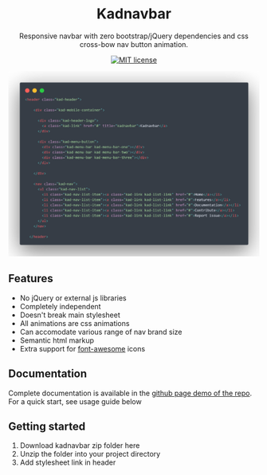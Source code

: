 <div align="center">

# Kadnavbar

Responsive navbar with zero bootstrap/jQuery dependencies and css cross-bow nav button animation.

[![MIT license](http://img.shields.io/badge/license-MIT-brightgreen.svg?style=for-the-badge)](http://opensource.org/licenses/MIT)


![code snapshot](images/kadnavbar-basic-snapshot.png)

</div>


## Features

* No jQuery or external js libraries
* Completely independent 
* Doesn't break main stylesheet
* All animations are css animations
* Can accomodate various range of nav brand size
* Semantic html markup
* Extra support for [font-awesome](https://fontawesome.com/) icons

## Documentation

Complete documentation is available in the [github page demo of the repo](https://github.com/kadetXx/kadnavbar). For a quick start, see usage guide below

## Getting started

1. Download kadnavbar zip folder here
2. Unzip the folder into your project directory
3. Add stylesheet link in header 

